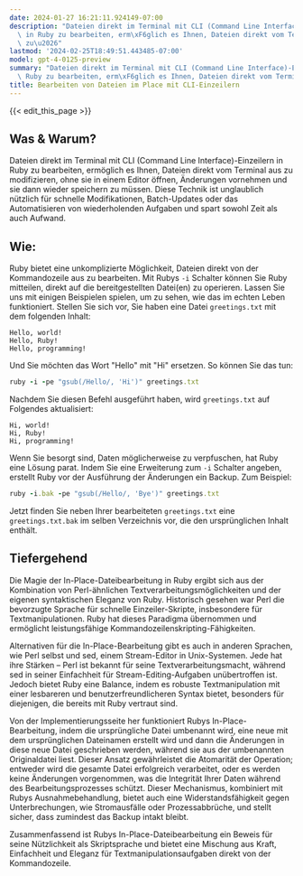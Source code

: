```yaml
---
date: 2024-01-27 16:21:11.924149-07:00
description: "Dateien direkt im Terminal mit CLI (Command Line Interface)-Einzeilern\
  \ in Ruby zu bearbeiten, erm\xF6glich es Ihnen, Dateien direkt vom Terminal aus\
  \ zu\u2026"
lastmod: '2024-02-25T18:49:51.443485-07:00'
model: gpt-4-0125-preview
summary: "Dateien direkt im Terminal mit CLI (Command Line Interface)-Einzeilern in\
  \ Ruby zu bearbeiten, erm\xF6glich es Ihnen, Dateien direkt vom Terminal aus zu\u2026"
title: Bearbeiten von Dateien im Place mit CLI-Einzeilern
---
```


{{< edit_this_page >}}

## Was & Warum?

Dateien direkt im Terminal mit CLI (Command Line Interface)-Einzeilern in Ruby zu bearbeiten, ermöglich es Ihnen, Dateien direkt vom Terminal aus zu modifizieren, ohne sie in einem Editor öffnen, Änderungen vornehmen und sie dann wieder speichern zu müssen. Diese Technik ist unglaublich nützlich für schnelle Modifikationen, Batch-Updates oder das Automatisieren von wiederholenden Aufgaben und spart sowohl Zeit als auch Aufwand.

## Wie:

Ruby bietet eine unkomplizierte Möglichkeit, Dateien direkt von der Kommandozeile aus zu bearbeiten. Mit Rubys `-i` Schalter können Sie Ruby mitteilen, direkt auf die bereitgestellten Datei(en) zu operieren. Lassen Sie uns mit einigen Beispielen spielen, um zu sehen, wie das im echten Leben funktioniert. Stellen Sie sich vor, Sie haben eine Datei `greetings.txt` mit dem folgenden Inhalt:

```
Hello, world!
Hello, Ruby!
Hello, programming!
```

Und Sie möchten das Wort "Hello" mit "Hi" ersetzen. So können Sie das tun:

```Ruby
ruby -i -pe "gsub(/Hello/, 'Hi')" greetings.txt
```

Nachdem Sie diesen Befehl ausgeführt haben, wird `greetings.txt` auf Folgendes aktualisiert:

```
Hi, world!
Hi, Ruby!
Hi, programming!
```

Wenn Sie besorgt sind, Daten möglicherweise zu verpfuschen, hat Ruby eine Lösung parat. Indem Sie eine Erweiterung zum `-i` Schalter angeben, erstellt Ruby vor der Ausführung der Änderungen ein Backup. Zum Beispiel:

```Ruby
ruby -i.bak -pe "gsub(/Hello/, 'Bye')" greetings.txt
```

Jetzt finden Sie neben Ihrer bearbeiteten `greetings.txt` eine `greetings.txt.bak` im selben Verzeichnis vor, die den ursprünglichen Inhalt enthält.

## Tiefergehend

Die Magie der In-Place-Dateibearbeitung in Ruby ergibt sich aus der Kombination von Perl-ähnlichen Textverarbeitungsmöglichkeiten und der eigenen syntaktischen Eleganz von Ruby. Historisch gesehen war Perl die bevorzugte Sprache für schnelle Einzeiler-Skripte, insbesondere für Textmanipulationen. Ruby hat dieses Paradigma übernommen und ermöglicht leistungsfähige Kommandozeilenskripting-Fähigkeiten.

Alternativen für die In-Place-Bearbeitung gibt es auch in anderen Sprachen, wie Perl selbst und sed, einem Stream-Editor in Unix-Systemen. Jede hat ihre Stärken – Perl ist bekannt für seine Textverarbeitungsmacht, während sed in seiner Einfachheit für Stream-Editing-Aufgaben unübertroffen ist. Jedoch bietet Ruby eine Balance, indem es robuste Textmanipulation mit einer lesbareren und benutzerfreundlicheren Syntax bietet, besonders für diejenigen, die bereits mit Ruby vertraut sind.

Von der Implementierungsseite her funktioniert Rubys In-Place-Bearbeitung, indem die ursprüngliche Datei umbenannt wird, eine neue mit dem ursprünglichen Dateinamen erstellt wird und dann die Änderungen in diese neue Datei geschrieben werden, während sie aus der umbenannten Originaldatei liest. Dieser Ansatz gewährleistet die Atomarität der Operation; entweder wird die gesamte Datei erfolgreich verarbeitet, oder es werden keine Änderungen vorgenommen, was die Integrität Ihrer Daten während des Bearbeitungsprozesses schützt. Dieser Mechanismus, kombiniert mit Rubys Ausnahmebehandlung, bietet auch eine Widerstandsfähigkeit gegen Unterbrechungen, wie Stromausfälle oder Prozessabbrüche, und stellt sicher, dass zumindest das Backup intakt bleibt.

Zusammenfassend ist Rubys In-Place-Dateibearbeitung ein Beweis für seine Nützlichkeit als Skriptsprache und bietet eine Mischung aus Kraft, Einfachheit und Eleganz für Textmanipulationsaufgaben direkt von der Kommandozeile.
